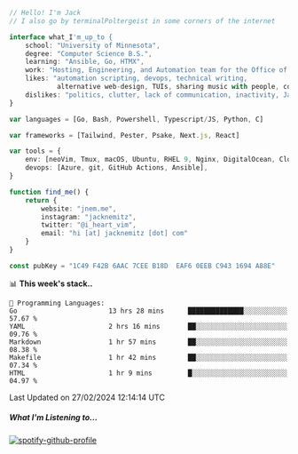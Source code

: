 ```typescript
// Hello! I'm Jack
// I also go by terminalPoltergeist in some corners of the internet

interface what_I'm_up_to {
    school: "University of Minnesota",
    degree: "Computer Science B.S.",
    learning: "Ansible, Go, HTMX",
    work: "Hosting, Engineering, and Automation team for the Office of Information Technology at UMN",
    likes: "automation scripting, devops, technical writing,
            alternative web-design, TUIs, sharing music with people, coffee",
    dislikes: "politics, clutter, lack of communication, inactivity, Java",
}

var languages = [Go, Bash, Powershell, Typescript/JS, Python, C]

var frameworks = [Tailwind, Pester, Psake, Next.js, React]

var tools = {
    env: [neoVim, Tmux, macOS, Ubuntu, RHEL 9, Nginx, DigitalOcean, Cloudflare],
    devops: [Azure, git, GitHub Actions, Ansible],
}

function find_me() {
    return {
        website: "jnem.me",
        instagram: "jacknemitz",
        twitter: "@i_heart_vim",
        email: "hi [at] jacknemitz [dot] com"
    }
}

const pubKey = "1C49 F42B 6AAC 7CEE B18D  EAF6 0EEB C943 1694 A88E"
```

<!--START_SECTION:waka-->
📊 **This week's stack..** 

```text
💬 Programming Languages: 
Go                       13 hrs 28 mins      ██████████████░░░░░░░░░░░   57.67 % 
YAML                     2 hrs 16 mins       ██░░░░░░░░░░░░░░░░░░░░░░░   09.76 % 
Markdown                 1 hr 57 mins        ██░░░░░░░░░░░░░░░░░░░░░░░   08.38 % 
Makefile                 1 hr 42 mins        ██░░░░░░░░░░░░░░░░░░░░░░░   07.34 % 
HTML                     1 hr 9 mins         █░░░░░░░░░░░░░░░░░░░░░░░░   04.97 % 
```


 Last Updated on 27/02/2024 12:14:14 UTC
<!--END_SECTION:waka-->

##### What I'm Listening to...

[![spotify-github-profile](https://spotify-github-profile.vercel.app/api/view?uid=jack.nemitz&cover_image=true&show_offline=true&bar_color=53b14f&bar_color_cover=false&background_color=121212FF)](https://spotify-github-profile.vercel.app/api/view?uid=jack.nemitz&redirect=true)
